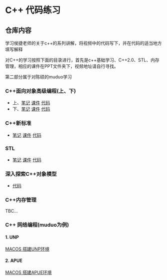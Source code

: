# C++ 代码练习

## 仓库内容
学习侯捷老师的关于c++的系列讲解，将视频中的代码写下，并在代码的适当地方填写解释

对C++的学习按照下面的目录进行，首先是c++基础学习、C++2.0、STL、内存管理，相应的课件在PPT文件夹下，视频地址请自行寻找。

第二部分属于对陈硕的muduo学习
### C++面向对象高级编程(上、下)

+ 上、[笔记](https://github.com/yangsoon/cpptest/blob/master/cpp-part1/README.md) [课件](https://github.com/yangsoon/cpptest/blob/master/PPT/C%2B%2B%E8%AF%BE%E4%BB%B6_%E9%9D%A2%E5%90%91%E5%AF%B9%E8%B1%A1%E9%AB%98%E7%BA%A7%E7%BC%96%E7%A8%8B(%E4%B8%8A).pdf) [代码](https://github.com/yangsoon/cpptest/tree/master/cpp-part1)
+ 下、[笔记](https://github.com/yangsoon/cpptest/blob/master/cpp-part2/README.md) [课件](https://github.com/yangsoon/cpptest/blob/master/PPT/C%2B%2B%E8%AF%BE%E4%BB%B6_%E9%9D%A2%E5%90%91%E5%AF%B9%E8%B1%A1%E9%AB%98%E7%BA%A7%E7%BC%96%E7%A8%8B(%E4%B8%8B).pdf) [代码](https://github.com/yangsoon/cpptest/tree/master/cpp-part2)

### C++新标准

+ [笔记](https://github.com/yangsoon/cpptest/blob/master/c%2B%2B11%3A14/README.md) [课件](https://github.com/yangsoon/cpptest/blob/master/PPT/C%2B%2B%E6%96%B0%E6%A0%87%E5%87%86C%2B%2B11_14.pdf) [代码](https://github.com/yangsoon/cpptest/tree/master/c%2B%2B11:14)

### STL

+ [笔记](https://github.com/yangsoon/cpptest/blob/master/STL/README.md) [课件](https://github.com/yangsoon/cpptest/blob/master/PPT/STL%E6%A0%87%E5%87%86%E5%BA%93%E4%B8%8E%E6%B3%9B%E5%9E%8B%E7%BC%96%E7%A8%8B.pdf) [代码](https://github.com/yangsoon/cpptest/tree/master/STL)


### 深入探索C++对象模型

+ [代码]()

### C++内存管理

TBC...

### C++ 网络编程(muduo为例)

#### 1. UNP
[MACOS 搭建UNP环境](https://meik2333.com/posts/macos-unpv1-env/)

#### 2. APUE
[MACOS 搭建APUE环境](https://github.com/MeiK2333/apue/tree/master/apue.3e)

